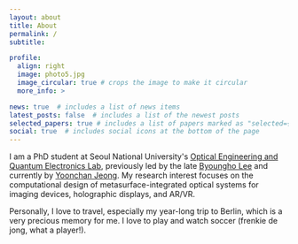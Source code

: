 ```yaml
---
layout: about
title: About
permalink: /
subtitle: 

profile:
  align: right
  image: photo5.jpg
  image_circular: true # crops the image to make it circular
  more_info: >

news: true  # includes a list of news items
latest_posts: false  # includes a list of the newest posts
selected_papers: true # includes a list of papers marked as "selected={true}"
social: true  # includes social icons at the bottom of the page
---
```


I am a PhD student at Seoul National University's [Optical Engineering and Quantum Electronics Lab](http://oeqelab.snu.ac.kr/), previously led by the late [Byoungho Lee](http://oeqelab.snu.ac.kr/PROF) and currently by [Yoonchan Jeong](https://laser.snu.ac.kr/members/professor). My research interest focuses on the computational design of metasurface-integrated optical systems for imaging devices, holographic displays, and AR/VR.

Personally, I love to travel, especially my year-long trip to Berlin, which is a very precious memory for me. I love to play and watch soccer (frenkie de jong, what a player!).